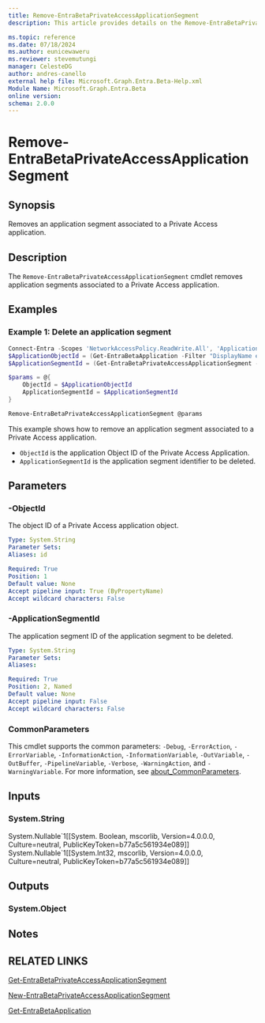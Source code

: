 ```yaml
---
title: Remove-EntraBetaPrivateAccessApplicationSegment
description: This article provides details on the Remove-EntraBetaPrivateAccessApplicationSegment command.

ms.topic: reference
ms.date: 07/18/2024
ms.author: eunicewaweru
ms.reviewer: stevemutungi
manager: CelesteDG
author: andres-canello
external help file: Microsoft.Graph.Entra.Beta-Help.xml
Module Name: Microsoft.Graph.Entra.Beta
online version:
schema: 2.0.0
---
```


# Remove-EntraBetaPrivateAccessApplicationSegment

## Synopsis

Removes an application segment associated to a Private Access application.

## Description

The `Remove-EntraBetaPrivateAccessApplicationSegment` cmdlet removes application segments associated to a Private Access application.

## Examples

### Example 1: Delete an application segment

```powershell
Connect-Entra -Scopes 'NetworkAccessPolicy.ReadWrite.All', 'Application.ReadWrite.All', 'NetworkAccess.ReadWrite.All'
$ApplicationObjectId = (Get-EntraBetaApplication -Filter "DisplayName eq '<GlobalSecureAccess_Application_DisplayName>'").ObjectId
$ApplicationSegmentId = (Get-EntraBetaPrivateAccessApplicationSegment -ObjectId $ApplicationObjectId -Top 1).Id

$params = @{
    ObjectId = $ApplicationObjectId
    ApplicationSegmentId = $ApplicationSegmentId
}

Remove-EntraBetaPrivateAccessApplicationSegment @params
```

This example shows how to remove an application segment associated to a Private Access application.

- `ObjectId` is the application Object ID of the Private Access Application.
- `ApplicationSegmentId` is the application segment identifier to be deleted.

## Parameters

### -ObjectId

The object ID of a Private Access application object.

```yaml
Type: System.String
Parameter Sets: 
Aliases: id

Required: True
Position: 1
Default value: None
Accept pipeline input: True (ByPropertyName)
Accept wildcard characters: False
```

### -ApplicationSegmentId

The application segment ID of the application segment to be deleted.

```yaml
Type: System.String
Parameter Sets: 
Aliases: 

Required: True
Position: 2, Named
Default value: None
Accept pipeline input: False
Accept wildcard characters: False
```

### CommonParameters

This cmdlet supports the common parameters: `-Debug`, `-ErrorAction`, `-ErrorVariable`, `-InformationAction`, `-InformationVariable`, `-OutVariable`, `-OutBuffer`, `-PipelineVariable`, `-Verbose`, `-WarningAction`, and `-WarningVariable`. For more information, see [about_CommonParameters](https://go.microsoft.com/fwlink/?LinkID=113216).

## Inputs

### System.String

System.Nullable\`1\[\[System. Boolean, mscorlib, Version=4.0.0.0, Culture=neutral, PublicKeyToken=b77a5c561934e089\]\] System.Nullable\`1\[\[System.Int32, mscorlib, Version=4.0.0.0, Culture=neutral, PublicKeyToken=b77a5c561934e089\]\]

## Outputs

### System.Object

## Notes

## RELATED LINKS

[Get-EntraBetaPrivateAccessApplicationSegment](Get-EntraBetaPrivateAccessApplicationSegment.md)

[New-EntraBetaPrivateAccessApplicationSegment](New-EntraBetaPrivateAccessApplicationSegment.md)

[Get-EntraBetaApplication](Get-EntraBetaApplication.md)
